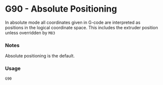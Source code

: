 # G90 - Absolute Positioning

In absolute mode all coordinates given in G-code are interpreted as positions in the logical coordinate space. This includes the extruder position unless overridden by `M83`


### Notes

Absolute positioning is the default.


### Usage

`G90`